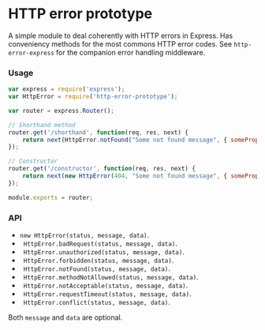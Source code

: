 # HTTP error prototype

A simple module to deal coherently with HTTP errors in Express. Has conveniency methods for the most commons HTTP error codes. See `http-error-express` for the companion error handling middleware. 

### Usage

```javascript
var express = require('express');
var HttpError = require('http-error-prototype');

var router = express.Router();

// Shorthand method
router.get('/shorthand', function(req, res, next) {
	return next(HttpError.notFound("Some not found message", { someProp: "someVal" }));
});

// Constructor
router.get('/constructor', function(req, res, next) {
	return next(new HttpError(404, "Some not found message", { someProp: "someVal" }));
});

module.exports = router;
```

### API
- `new HttpError(status, message, data)`.
- ` HttpError.badRequest(status, message, data)`.
- ` HttpError.unauthorized(status, message, data)`.
- ` HttpError.forbidden(status, message, data)`.
- ` HttpError.notFound(status, message, data)`.
- ` HttpError.methodNotAllowed(status, message, data)`.
- ` HttpError.notAcceptable(status, message, data)`.
- ` HttpError.requestTimeout(status, message, data)`.
- ` HttpError.conflict(status, message, data)`.
 
Both `message` and `data` are optional.
